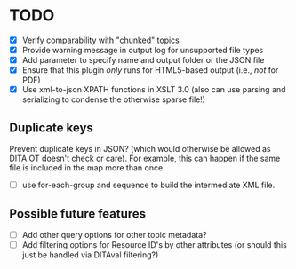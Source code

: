 # TODO

* [x] Verify comparability with ["chunked" topics](https://www.oxygenxml.com/dita/1.3/specs/archSpec/base/chunking.html)
* [x] Provide warning message in output log for unsupported file types
* [x] Add parameter to specify name and output folder or the JSON file
* [x] Ensure that this plugin _only_ runs for HTML5-based output (i.e., _not_ for PDF)
* [x] Use xml-to-json XPATH functions in XSLT 3.0 (also can use parsing and serializing to condense the otherwise sparse file!)

## Duplicate keys

Prevent duplicate keys in JSON? (which would otherwise be allowed as DITA OT doesn't check or care). For example, this can happen if the same file is included in the map more than once.

* [ ] use for-each-group and sequence to build the intermediate XML file.

## Possible future features

* [ ] Add other query options for other topic metadata?
* [ ] Add filtering options for Resource ID's by other attributes (or should this just be handled via DITAval filtering?)
